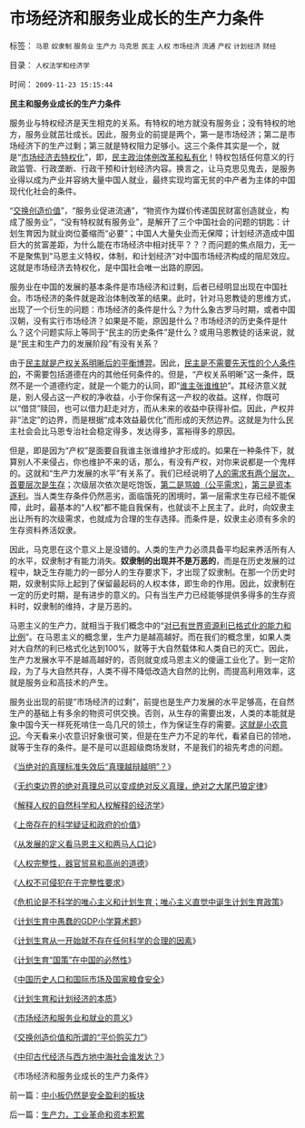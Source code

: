 # 市场经济和服务业成长的生产力条件

标签： `马恩` `奴隶制` `服务业` `生产力` `马克思` `民主` `人权` `市场经济` `流通` `产权` `计划经济` `财经` 

目录： `人权法学和经济学`

时间： `2009-11-23 15:15:44`

**民主和服务业成长的生产力条件**

服务业与特权经济是天生相克的关系。有特权的地方就没有服务业；没有特权的地方，服务业就茁壮成长。因此，服务业的前提是两个，第一是市场经济；第二是市场经济下的生产过剩；第三就是特权阻力足够小。这三个条件其实是一个，就是“[市场经济去特权化](http://blog.sina.com.cn/s/blog_5563a64d0100dxms.html)”，即，[民主政治体例改革和私有化](../../../2009/7/18/私有化正确的名称是市场经济的去特权化.md)！特权包括任何意义的行政监管、行政垄断、行政干预和计划经济内容。换言之，让马克思见鬼去，是服务业得以成为产业并容纳大量中国人就业，最终实现均富无贫的中产者为主体的中国现代化社会的条件。

“[交换创造价值](../../../2008/8/25/价值守恒定律：交换决定价值，政府采购与泡沫GDP.md)”，“服务业促进流通”，“物资作为媒价传递国民财富创造就业，构成了服务业”，“没有特权就有服务业”，是解开了三个中国社会的问题的钥匙：计划生育因为就业岗位萎缩而“必要”；中国人大量失业而无保障；计划经济造成中国巨大的贫富差距，为什么能在市场经济中相对抚平？？？而问题的焦点阻力，无一不是聚焦到“马恩主义特权，体制，和计划经济”对中国市场经济构成的阻尼效应。这就是市场经济去特权化，是中国社会唯一出路的原因。

服务业在中国的发展的基本条件是市场经济和过剩，后者已经明显出现在中国社会。市场经济的条件就是政治体制改革的结果。此时，针对马恩教徒的思维方式，出现了一个衍生的问题：市场经济的条件是什么？为什么象古罗马时期，或者中国汉朝，没有实行市场经济？如果是不能，原因是什么？市场经济的历史条件是什么？这个问题实际上等同于“民主的历史条件”是什么？或用马恩教徒的话来说，就是“民主和生产力的发展阶段”有没有关系？

由于[民主就是产权关系明晰后的平衡博羿](../../../2009/9/12/产权归属清晰前提下的平等博羿.md)。因此，[民主是不需要先天性的个人条件的](http://darthvad.blog.sohu.com/136334412.html)，不需要包括道德在内的其他任何条件的。但是，“产权关系明晰”这一条件，既然不是一个道德约定，就是一个能力的认同，即“[谁主张谁维护](../../../2009/9/3/谁主张谁维护，妥协是实力平衡的结果.md)”。其经济意义就是，别人侵占这一产权的净收益，小于你保有这一产权的收益。这样，你既可以“借贷”赎回，也可以借力赶走对方，而从未来的收益中获得补偿。因此，产权并非“法定”的边界，而是根据“成本效益最优化”而形成的天然边界。这就是为什么民主社会会比马恩专治社会稳定得多，发达得多，富裕得多的原因。

但是，即是因为“产权”是面要自我谁主张谁维护才形成的。如果在一种条件下，就算别人不来侵占，你也维护不来的话，那么，有没有产权，对你来说都是一个鬼样的。这就和“生产力发展的水平”有关系了。我们已经说明了[人的需求有两个层次，首要层次是生存](../../../2009/11/8/马斯洛的需求层次理论和“生存权是最大的人权”.md)；次级层次依次是吃饱饭，[第二是骂娘（公平需求）](../../../2009/11/8/“吃饱饭就骂娘”是人类第二个次级需求.md)，[第三是资本逐利](../../../2009/11/9/“资本逐利”是人类行为第三个次级需求本能.md)。当人类生存条件仍然恶劣，面临饿死的困境时，第一层需求生存已经不能保障，此时，最基本的“人权”都不能自我保有，也就谈不上民主了。此时，向奴隶主出让所有的次级需求，也就成为合理的生存选择。而条件是，奴隶主必须有多余的生存资料养活奴隶。

因此，马克思在这个意义上是没错的。人类的生产力必须具备平均起来养活所有人的水平，奴隶制才有能力消失。**奴隶制的出现并不是万恶的**，而是在历史发展的过程中，缺乏生存能力的一部分人的生存要求下，才出现了奴隶制。在那一个历史时期，奴隶制实际上起到了保留最起码的人权本体，即生命的作用。因此，奴隶制在一定的历史时期，是有进步的意义的。只有当生产力已经能够提供多得多的生存资料时，奴隶制的维持，才是万恶的。

马恩主义的生产力，就相当于我们概念中的“[对已有世界资源利已格式化的能力和比例](../../../2009/9/16/亵渎自然母亲的“发展就是硬道理”.md)”。在马恩主义的概念里，生产力是越高越好。而在我们的概念里，如果人类对大自然的利已格式化达到100%，就等于大自然载体和人类自已的灭亡。因此，生产力发展水平不是越高越好的，否则就变成马恩主义的傻逼工业化了。到一定阶段，为了与大自然共存，人类不得不降低改造大自然的比例，而提高利用效率，这就是服务业和高技术的产生。

服务业出现的前提“市场经济的过剩”，前提也是生产力发展的水平足够高，在自然生产的基础上有多余的物资可供交换。否则，从生存的需要出发，人类的本能就是象中国今天一样死死啃住一岛几尺的领土，作为保证生存的需要。[这就是小农意识](../../../2009/11/11/小农意识可与任何“主义”相结合.md)。今天看来小农意识好象很可笑，但是在生产力不足的年代，看紧自已的领地，就等于生存的条件。是不是可以逛超级商场发财，不是我们的祖先考虑的问题。

《[当绝对的真理标准失效后“真理越辩越明”？](../../../2009/11/16/当绝对的真理标准失效后“真理越辩越明”？.md)》

《[无约束边界的绝对真理总可以变成绝对反义真理，绝对之大尾巴狼定律](../../../2009/11/18/绝对的真理之大尾巴狼定律.md)》

《[解释人权的自然科学和人权解释的经济学](../../../2009/11/16/解释人权的自然科学和人权解释的经济学.md)》

《[上帝存在的科学疑证和政府的价值](../../../2009/11/17/上帝存在的科学疑证和政府的价值.md)》

《[从发展的定义看马恩主义和两马人口论](../../../2009/11/18/从发展的定义看马恩主义和两马人口论.md)》

《[人权完整性，器官贸易和高尚的道德](../../../2009/11/19/人权完整性和器官移植.md)》

《[人权不可侵犯在于完整性要求](../../../2009/11/20/人权不可侵犯在于完整性要求.md)》

《[危机论是不科学的唯心主义和计划生育；唯心主义直觉中诞生计划生育政策](../../../2009/11/20/危机论是不科学的唯心主义.md)》

《[计划生育中愚蠢的GDP小学算术题](../../../2009/11/20/计划生育中愚蠢的GDP小学算术题.md)》

《[计划生育从一开始就不存在任何科学的合理的因素](../../../2009/11/21/计划生育从一开始就不合理.md)》

《[计划生育“国策”在中国的必然性](../../../2009/11/21/计划生育“国策”在中国的必然性.md)》

《[中国历史人口和国际市场及国家粮食安全](../../../2009/11/21/中国历史人口和国际市场及国家粮食安全.md)》

《[计划生育和计划经济的本质](../../../2009/11/22/计划生育和计划经济的本质.md)》

《[市场经济和服务业和就业的意义](../../../2009/11/22/市场经济和服务业和就业的意义.md)》

《[交换创造价值和所谓的“平价购买力”](../../../2009/11/22/交换创造价值和所谓的“平价购买力”.md)》

《[中印古代经济与西方地中海社会谁发达？](../../../2009/11/23/中印古代经济与西方地中海社会谁发达？.md)》

《市场经济和服务业成长的生产力条件》



前一篇：[中小板仍然是安全盈利的板块](../../../2009/11/23/中小板仍然是安全盈利的板块.md)

后一篇：[生产力，工业革命和资本积累](../../../2009/11/23/生产力，工业革命和资本积累.md)